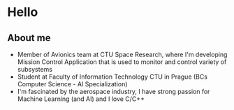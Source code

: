 # Hello

## About me
- Member of Avionics team at CTU Space Research, where I'm developing Mission Control Application that is used to monitor and control variety of subsystems
- Student at Faculty of Information Technology CTU in Prague (BCs Computer Science - AI Specialization)
- I'm fascinated by the aerospace industry, I have strong passion for Machine Learning (and AI) and I love C/C++
